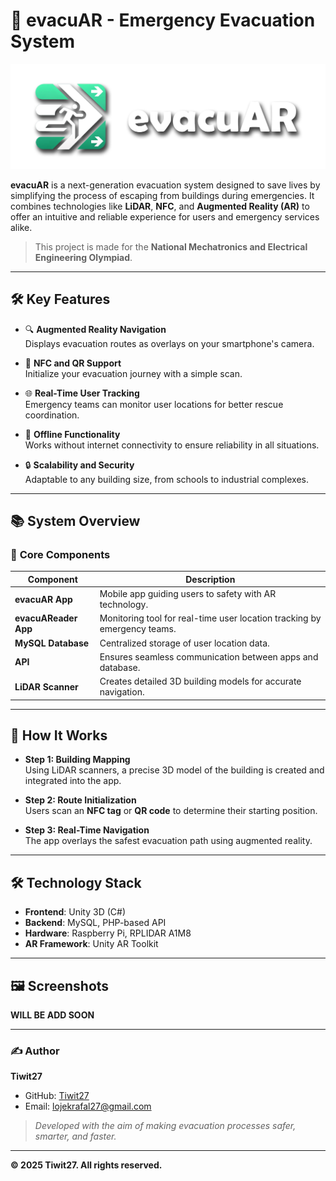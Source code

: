 # 🚨 **evacuAR** - Emergency Evacuation System  

![evacuAR Logo](https://raw.githubusercontent.com/Tiwit27/System-evacuAR/refs/heads/main/evacuAR_logo_poziome_bez_tla_cien.png)  

**evacuAR** is a next-generation evacuation system designed to save lives by simplifying the process of escaping from buildings during emergencies. It combines technologies like **LiDAR**, **NFC**, and **Augmented Reality (AR)** to offer an intuitive and reliable experience for users and emergency services alike.  

> This project is made for the **National Mechatronics and Electrical Engineering Olympiad**.  

---

## 🛠️ **Key Features**  

- 🔍 **Augmented Reality Navigation**  
   Displays evacuation routes as overlays on your smartphone's camera.  

- 📡 **NFC and QR Support**  
   Initialize your evacuation journey with a simple scan.  

- 🌐 **Real-Time User Tracking**  
   Emergency teams can monitor user locations for better rescue coordination.  

- 📶 **Offline Functionality**  
   Works without internet connectivity to ensure reliability in all situations.  

- 🔒 **Scalability and Security**  
   Adaptable to any building size, from schools to industrial complexes.  

---

## 📚 **System Overview**  

### 🔹 **Core Components**  

| Component         | Description                                                                 |
|--------------------|-----------------------------------------------------------------------------|
| **evacuAR App**    | Mobile app guiding users to safety with AR technology.                     |
| **evacuAReader App**   | Monitoring tool for real-time user location tracking by emergency teams.    |
| **MySQL Database** | Centralized storage of user location data.                                 |
| **API**            | Ensures seamless communication between apps and database.                  |
| **LiDAR Scanner**  | Creates detailed 3D building models for accurate navigation.               |

---

## 🎯 **How It Works**  

- **Step 1: Building Mapping**  
   Using LiDAR scanners, a precise 3D model of the building is created and integrated into the app.  

- **Step 2: Route Initialization**  
   Users scan an **NFC tag** or **QR code** to determine their starting position.  

- **Step 3: Real-Time Navigation**  
   The app overlays the safest evacuation path using augmented reality.  

---

## 🛠️ **Technology Stack**  

- **Frontend**: Unity 3D (C#)  
- **Backend**: MySQL, PHP-based API  
- **Hardware**: Raspberry Pi, RPLIDAR A1M8  
- **AR Framework**: Unity AR Toolkit  

---

## 🖼️ **Screenshots**  

**WILL BE ADD SOON**

---

### ✍️ Author  
**Tiwit27**  
- GitHub: [Tiwit27](https://github.com/Tiwit27)  
- Email: [lojekrafal27@gmail.com](mailto:lojekrafal27@gmail.com)

> *Developed with the aim of making evacuation processes safer, smarter, and faster.*  

---  
**© 2025 Tiwit27. All rights reserved.**  
